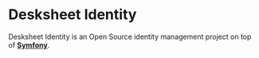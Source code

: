 # Desksheet Identity

Desksheet Identity is an Open Source identity management project on top 
of [**Symfony**](https://symfony.com).
